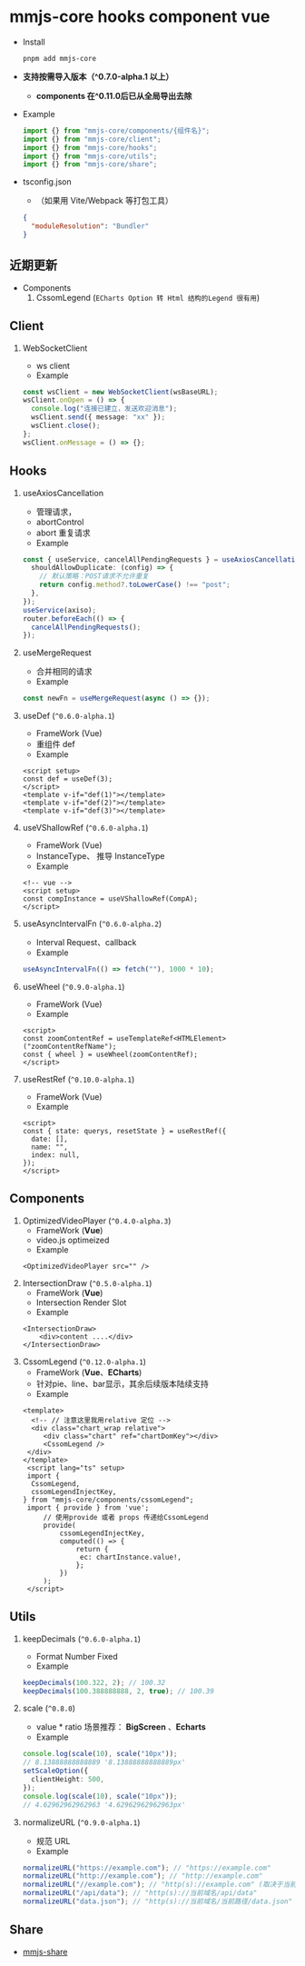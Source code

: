 # mmjs-core hooks component vue

- Install
  ```shell
  pnpm add mmjs-core
  ```
- **支持按需导入版本（^0.7.0-alpha.1 以上）**

  - **components 在^0.11.0后已从全局导出去除**

- Example
  ```ts
  import {} from "mmjs-core/components/{组件名}";
  import {} from "mmjs-core/client";
  import {} from "mmjs-core/hooks";
  import {} from "mmjs-core/utils";
  import {} from "mmjs-core/share";
  ```
- tsconfig.json
  - （如果用 Vite/Webpack 等打包工具）
  ```json
  {
    "moduleResolution": "Bundler"
  }
  ```

## 近期更新
- Components
  1. CssomLegend (`ECharts Option 转 Html 结构的Legend 很有用`)



## Client

1. WebSocketClient

   - ws client
   - Example

   ```ts
   const wsClient = new WebSocketClient(wsBaseURL);
   wsClient.onOpen = () => {
     console.log("连接已建立，发送欢迎消息");
     wsClient.send({ message: "xx" });
     wsClient.close();
   };
   wsClient.onMessage = () => {};
   ```

## Hooks

1. useAxiosCancellation

   - 管理请求，
   - abortControl
   - abort 重复请求
   - Example

   ```ts
   const { useService, cancelAllPendingRequests } = useAxiosCancellation({
     shouldAllowDuplicate: (config) => {
       // 默认策略：POST请求不允许重复
       return config.method?.toLowerCase() !== "post";
     },
   });
   useService(axiso);
   router.beforeEach(() => {
     cancelAllPendingRequests();
   });
   ```

2. useMergeRequest

   - 合并相同的请求
   - Example

   ```ts
   const newFn = useMergeRequest(async () => {});
   ```

3. useDef (`^0.6.0-alpha.1`)

   - FrameWork (Vue)
   - 重组件 def
   - Example

   ```vue
   <script setup>
   const def = useDef(3);
   </script>
   <template v-if="def(1)"></template>
   <template v-if="def(2)"></template>
   <template v-if="def(3)"></template>
   ```

4. useVShallowRef (`^0.6.0-alpha.1`)

   - FrameWork (Vue)
   - InstanceType、 推导 InstanceType
   - Example

   ```vue
   <!-- vue -->
   <script setup>
   const compInstance = useVShallowRef(CompA);
   </script>
   ```

5. useAsyncIntervalFn (`^0.6.0-alpha.2`)

   - Interval Request、callback
   - Example

   ```ts
   useAsyncIntervalFn(() => fetch(""), 1000 * 10);
   ```

6. useWheel (`^0.9.0-alpha.1`)

   - FrameWork (Vue)
   - Example

   ```vue
   <script>
   const zoomContentRef = useTemplateRef<HTMLElement>("zoomContentRefName");
   const { wheel } = useWheel(zoomContentRef);
   </script>
   ```

7. useRestRef (`^0.10.0-alpha.1`)

   - FrameWork (Vue)
   - Example

   ```vue
   <script>
   const { state: querys, resetState } = useRestRef({
     date: [],
     name: "",
     index: null,
   });
   </script>
   ```

## Components

1. OptimizedVideoPlayer (`^0.4.0-alpha.3`)
   - FrameWork (**Vue**)
   - video.js optimeized
   - Example
   ```vue
   <OptimizedVideoPlayer src="" />
   ```
2. IntersectionDraw (`^0.5.0-alpha.1`)
   - FrameWork (**Vue**)
   - Intersection Render Slot
   - Example
   ```vue
   <IntersectionDraw>
       <div>content ....</div>
   </IntersectionDraw>
   ```
3. CssomLegend (`^0.12.0-alpha.1`)
   - FrameWork (**Vue**、**ECharts**) 
   - 针对pie、line、bar显示，其余后续版本陆续支持
   - Example
   ```vue
   <template>
     <!-- // 注意这里我用relative 定位 -->
     <div class="chart_wrap relative">
        <div class="chart" ref="chartDomKey"></div>
        <CssomLegend />
    </div>
   </template>
    <script lang="ts" setup>
    import {
     CssomLegend,
     cssomLegendInjectKey,
   } from "mmjs-core/components/cssomLegend";
    import { provide } from 'vue'; 
        // 使用provide 或者 props 传递给CssomLegend
        provide(
            cssomLegendInjectKey,
            computed(() => {
                return {
               	 ec: chartInstance.value!,
                };
            })
        );
    </script>
   ```

## Utils

1. keepDecimals (`^0.6.0-alpha.1`)

   - Format Number Fixed
   - Example

   ```ts
   keepDecimals(100.322, 2); // 100.32
   keepDecimals(100.388888888, 2, true); // 100.39
   ```

2. scale (`^0.8.0`)
   - value \* ratio 场景推荐： **BigScreen**  、**Echarts**
   - Example
   ```ts
   console.log(scale(10), scale("10px"));
   // 8.13888888888889 '8.13888888888889px'
   setScaleOption({
     clientHeight: 500,
   });
   console.log(scale(10), scale("10px"));
   // 4.62962962962963 '4.62962962962963px'
   ```
3. normalizeURL (`^0.9.0-alpha.1`)
   - 规范 URL
   - Example
   ```ts
   normalizeURL("https://example.com"); // "https://example.com"
   normalizeURL("http://example.com"); // "http://example.com"
   normalizeURL("//example.com"); // "http(s)://example.com" (取决于当前页面协议)
   normalizeURL("/api/data"); // "http(s)://当前域名/api/data"
   normalizeURL("data.json"); // "http(s)://当前域名/当前路径/data.json"
   ```



## Share
- [mmjs-share](https://www.npmjs.com/package/mmjs-share)